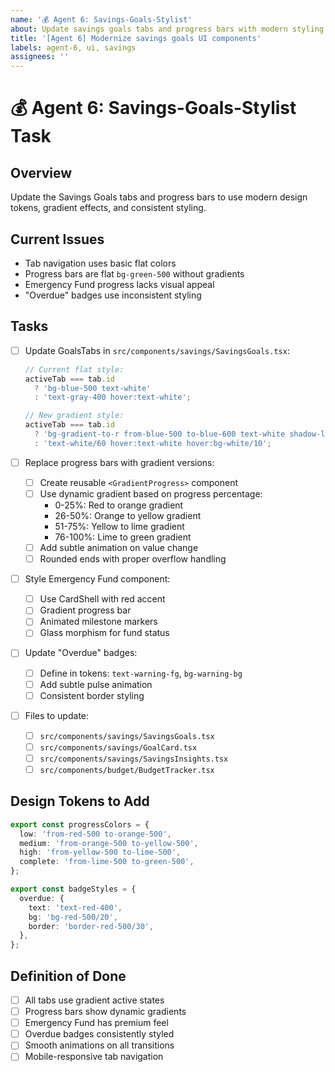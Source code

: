 ```yaml
---
name: '💰 Agent 6: Savings-Goals-Stylist'
about: Update savings goals tabs and progress bars with modern styling
title: '[Agent 6] Modernize savings goals UI components'
labels: agent-6, ui, savings
assignees: ''
---
```


# 💰 Agent 6: Savings-Goals-Stylist Task

## Overview

Update the Savings Goals tabs and progress bars to use modern design tokens, gradient effects, and consistent styling.

## Current Issues

- Tab navigation uses basic flat colors
- Progress bars are flat `bg-green-500` without gradients
- Emergency Fund progress lacks visual appeal
- "Overdue" badges use inconsistent styling

## Tasks

- [ ] Update GoalsTabs in `src/components/savings/SavingsGoals.tsx`:

  ```typescript
  // Current flat style:
  activeTab === tab.id
    ? 'bg-blue-500 text-white'
    : 'text-gray-400 hover:text-white';

  // New gradient style:
  activeTab === tab.id
    ? 'bg-gradient-to-r from-blue-500 to-blue-600 text-white shadow-lg shadow-blue-500/25'
    : 'text-white/60 hover:text-white hover:bg-white/10';
  ```

- [ ] Replace progress bars with gradient versions:

  - [ ] Create reusable `<GradientProgress>` component
  - [ ] Use dynamic gradient based on progress percentage:
    - 0-25%: Red to orange gradient
    - 26-50%: Orange to yellow gradient
    - 51-75%: Yellow to lime gradient
    - 76-100%: Lime to green gradient
  - [ ] Add subtle animation on value change
  - [ ] Rounded ends with proper overflow handling

- [ ] Style Emergency Fund component:

  - [ ] Use CardShell with red accent
  - [ ] Gradient progress bar
  - [ ] Animated milestone markers
  - [ ] Glass morphism for fund status

- [ ] Update "Overdue" badges:

  - [ ] Define in tokens: `text-warning-fg`, `bg-warning-bg`
  - [ ] Add subtle pulse animation
  - [ ] Consistent border styling

- [ ] Files to update:
  - [ ] `src/components/savings/SavingsGoals.tsx`
  - [ ] `src/components/savings/GoalCard.tsx`
  - [ ] `src/components/savings/SavingsInsights.tsx`
  - [ ] `src/components/budget/BudgetTracker.tsx`

## Design Tokens to Add

```typescript
export const progressColors = {
  low: 'from-red-500 to-orange-500',
  medium: 'from-orange-500 to-yellow-500',
  high: 'from-yellow-500 to-lime-500',
  complete: 'from-lime-500 to-green-500',
};

export const badgeStyles = {
  overdue: {
    text: 'text-red-400',
    bg: 'bg-red-500/20',
    border: 'border-red-500/30',
  },
};
```

## Definition of Done

- [ ] All tabs use gradient active states
- [ ] Progress bars show dynamic gradients
- [ ] Emergency Fund has premium feel
- [ ] Overdue badges consistently styled
- [ ] Smooth animations on all transitions
- [ ] Mobile-responsive tab navigation
